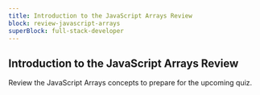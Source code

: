 ```yaml
---
title: Introduction to the JavaScript Arrays Review
block: review-javascript-arrays
superBlock: full-stack-developer
---
```


## Introduction to the JavaScript Arrays Review

Review the JavaScript Arrays concepts to prepare for the upcoming quiz.
